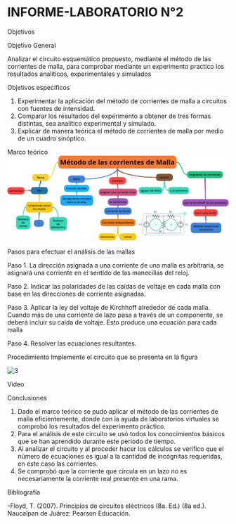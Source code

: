 # INFORME-LABORATORIO N°2

 Objetivos

Objetivo General

Analizar el circuito esquemático propuesto, mediante el método de las corrientes de malla, para comprobar mediante un experimento practico los resultados analíticos, experimentales y simulados  

Objetivos específicos 

 1. Experimentar la aplicación del método de corrientes de malla a circuitos con fuentes de intensidad.
 2. Comparar los resultados del experimento a obtener de tres formas distintas, sea analítico experimental y simulado. 
 3. Explicar de manera teórica el método de corrientes de malla por medio de un cuadro sinóptico.

Marco teórico
![](https://github.com/BENLLAMIN69/INFORME-LABORATORIO/blob/main/Ima/png%20(4).png)

Pasos para efectuar el análisis de las mallas

Paso 1. La dirección asignada a una corriente de una malla es arbitraria, se asignará una corriente en el sentido de las manecillas del reloj. 

Paso 2. Indicar las polaridades de las caídas de voltaje en cada malla con base en las direcciones de corriente asignadas.

Paso 3. Aplicar la ley del voltaje de Kirchhoff alrededor de cada malla. Cuando más de una
corriente de lazo pasa a través de un componente, se deberá incluir su caída de voltaje. Esto produce una ecuación para cada malla

Paso 4. Resolver las ecuaciones resultantes.

Procedimiento
Implemente el circuito que se presenta en la figura


![3](https://user-images.githubusercontent.com/93900233/142967936-ba68185a-25c4-4ed7-ad3a-b620984107b8.jpg)

Video
  
Conclusiones 

 1. Dado el marco teórico se pudo aplicar el método de las corrientes de malla eficientemente, donde con la ayuda de laboratorios virtuales se comprobó los resultados del experimento práctico.
 2. Para el análisis de este circuito se usó todos los conocimientos básicos que se han aprendido durante este periodo de tiempo.
 3. Al analizar el circuito y al proceder hacer los cálculos se verifico que el número de ecuaciones es igual a la cantidad de incógnitas requeridas, en este caso las corrientes.
 4. Se comprobó que la corriente que circula en un lazo no es necesariamente la corriente real presente en una rama.

Bibliografía 

-Floyd, T. (2007). Principios de circuitos eléctricos (8a. Ed.) (8a ed.). Naucalpan de Juárez: Pearson Educación.
